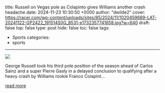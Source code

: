 title: Russell on Vegas pole as Colapinto gives Williams another crash headache
date: 2024-11-23 10:30:50 +0000
author: "dwilde2"
cover: https://racer.com/wp-content/uploads/sites/85/2024/11/1020459689-LAT-20241122-GP2422_191514S0G_8531-e1732357741658.jpg?w=640
draft: false
top: false
type: post
hide: false
toc: false
tags:
  - Sports
categories:
  - sports
---

![](https://racer.com/wp-content/uploads/sites/85/2024/11/1020459689-LAT-20241122-GP2422_191514S0G_8531-e1732357741658.jpg?w=640)

George Russell took his third pole position of the season ahead of Carlos Sainz and a super Pierre Gasly in a delayed conclusion to qualifying after a heavy crash by Williams rookie Franco Colapint…

[read more](https://racer.com/2024/11/23/russell-on-vegas-pole-as-colapinto-gives-williams-another-crash-headache/)
